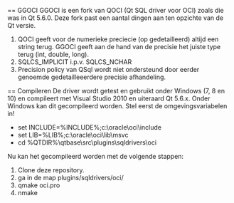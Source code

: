 == GGOCI
GGOCI is een fork van QOCI (Qt SQL driver voor OCI) zoals die was in Qt 5.6.0.
Deze fork past een aantal dingen aan ten opzichte van de Qt versie.

1. QOCI geeft voor de numerieke preciecie (op gedetailleerd) altijd een string terug. GGOCI geeft aan de hand van de precisie het juiste type terug (int, double, long).
2. SQLCS_IMPLICIT i.p.v. SQLCS_NCHAR
3. Precision policy van QSql wordt niet ondersteund door eerder genoemde gedetailleeerdere precisie afhandeling.

== Compileren
De driver wordt getest en gebruikt onder Windows (7, 8 en 10) en compileert met Visual Studio 2010 en uiteraard Qt 5.6.x.
Onder Windows kan dit gecompileerd worden. Stel eerst de omgevingsvariabelen in!
* set INCLUDE=%INCLUDE%;c:\oracle\oci\include
* set LIB=%LIB%;c:\oracle\oci\lib\msvc
* cd %QTDIR%\qtbase\src\plugins\sqldrivers\oci

Nu kan het gecompileerd worden met de volgende stappen:
1. Clone deze repository.
2. ga in de map plugins/sqldrivers/oci/
3. qmake oci.pro
4. nmake
